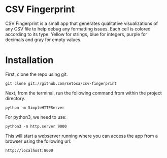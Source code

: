 # CSV Fingerprint

CSV Fingerprint is a small app that generates qualitative visualizations of any
CSV file to help debug any formatting issues. Each cell is colored
according to its type. Yellow for strings, blue for integers, purple for
decimals and gray for empty values.

# Installation

First, clone the repo using git.

    git clone git://github.com/setosa/csv-fingerprint


Next, from the terminal, run the following command from within the project
directory.

    python -m SimpleHTTPServer

For python3, we need to use:

    python3 -m http.server 9000

This will start a webserver running where you can access the app from a browser
using the following url:

    http://localhost:8000

